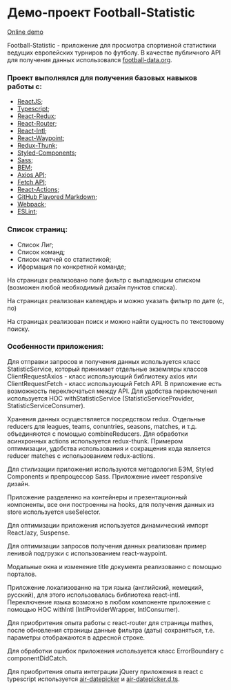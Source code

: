 # Демо-проект Football-Statistic

[Online demo](https://victordesyatkin.github.io/soccer-statistic/dist/index.html)

Football-Statistic - приложение для просмотра спортивной статистики ведущих европейских турниров по футболу. В качестве публичного API для получения данных использовался [football-data.org](https://www.football-data.org/).

### Проект выполнялся для получения базовых навыков работы с:

- [ReactJS](https://reactjs.org/);
- [Typescript](https://www.typescriptlang.org/);
- [React-Redux](https://react-redux.js.org/);
- [React-Router](https://reactrouter.com/);
- [React-Intl](https://formatjs.io/docs/getting-started/installation/);
- [React-Waypoint](https://github.com/civiccc/react-waypoint);
- [Redux-Thunk](https://github.com/reduxjs/redux-thunk);
- [Styled-Components](https://styled-components.com/);
- [Sass](https://sass-lang.com/);
- [BEM](https://en.bem.info/methodology/);
- [Axios API](https://github.com/axios/axios);
- [Fetch API](https://developer.mozilla.org/en-US/docs/Web/API/Fetch_API);
- [React-Actions](https://github.com/redux-utilities/redux-actions);
- [GitHub Flavored Markdown](https://github.github.com/gfm/);
- [Webpack](https://webpack.js.org/);
- [ESLint](https://eslint.org/);

### Список страниц:

- Список Лиг;
- Список команд;
- Список матчей со статистикой;
- Иформация по конкретной команде;

На страницах реализовано поле фильтр с выпадающим списком (возможен любой необходимый дизайн пунктов списка).

На страницах реализован календарь и можно указать фильтр по дате (с, по)

На страницах реализован поиск и можно найти сущность по текстовому поиску.

### Особенности приложения:

Для отправки запросов и получения данных используется класс StatisticService, который принимает отдельные экземляры классов ClientRequestAxios - класс использующий библиотеку axios или ClientRequestFetch - класс использующий Fetch API. В приложение есть возможность переключаться между API. Для удобства переключения используется HOC withStatisticService (StatisticServiceProvider, StatisticServiceConsumer).

Хранения данных осуществляется посредством redux. Отдельные reducers для leagues, teams, conuntries, seasons, matches, и т.д. объединяются с помощью combineReducers. Для обработки асинхронных actions используется redux-thunk. Примером оптимизации, удобства использования и сокращения кода является reducer matches с использованием redux-actions.

Для стилизации приложения используются методология БЭМ, Styled Components и препроцессор Sass. Приложение имеет responsive дизайн.

Приложение разделенно на контейнеры и презентационный компоненты, все они построенны на hooks, для получения данных из store используется useSelector.

Для оптимизации приложения используется динамический импорт React.lazy, Suspense.

Для оптимизации запросов получения данных реализован пример ленивой подгрузки с использованием react-waypoint.

Модальные окна и изменение title документа реализованно с помощью порталов.

Приложение локализованно на три языка (английский, немецкий, русский), для этого использовалась библиотека react-intl. Переключение языка возможно в любом компоненте приложение с помощью HOC withIntl (IntlProviderWrapper, IntlConsumer).

Для приобритения опыта работы с react-router для страницы mathes, после обновления страницы данные фильтра (даты) сохраняться, т.е. параметры отображаются в адресной строке.

Для обработки ошибок приложения используется класс ErrorBoundary c componentDidCatch.

Для приобритения опыта интеграции jQuery приложения в react с typescript используется [air-datepicker](https://github.com/t1m0n/air-datepicker) и [air-datepicker.d.ts](https://github.com/victordesyatkin/air-datepicker.d.ts).
